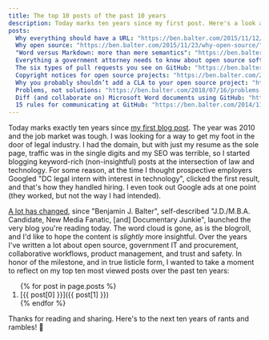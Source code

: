 ```yaml
---
title: The top 10 posts of the past 10 years
description: Today marks ten years since my first post. Here's a look at my most viewed posts over the past ten years.
posts:
  Why everything should have a URL: "https://ben.balter.com/2015/11/12/why-urls/"
  Why open source: "https://ben.balter.com/2015/11/23/why-open-source/"
  "Word versus Markdown: more than mere semantics": "https://ben.balter.com/2014/03/31/word-versus-markdown-more-than-mere-semantics/"
  Everything a government attorney needs to know about open source software licensing: "https://ben.balter.com/2014/10/08/open-source-licensing-for-government-attorneys/"
  The six types of pull requests you see on GitHub: "https://ben.balter.com/2015/12/08/types-of-pull-requests/"
  Copyright notices for open source projects: "https://ben.balter.com/2015/06/03/copyright-notices-for-websites-and-open-source-projects/"
  Why you probably shouldn’t add a CLA to your open source project: "https://ben.balter.com/2018/01/02/why-you-probably-shouldnt-add-a-cla-to-your-open-source-project/"
  Problems, not solutions: "https://ben.balter.com/2018/07/16/problems-not-solutions/"
  Diff (and collaborate on) Microsoft Word documents using GitHub: "https://ben.balter.com/2015/02/06/word-diff/"
  15 rules for communicating at GitHub: "https://ben.balter.com/2014/11/06/rules-of-communicating-at-github/"
---
```


Today marks exactly ten years since [my first blog post](https://ben.balter.com/2010/09/12/wordpress-resume-plugin/). The year was 2010 and the job market was tough. I was looking for a way to get my foot in the door of legal industry. I had the domain, but with just my resume as the sole page, traffic was in the single digits and my SEO was terrible, so I started blogging keyword-rich (non-insightful) posts at the intersection of law and technology. For some reason, at the time I thought prospective employers Googled "DC legal intern with interest in technology", clicked the first result, and that's how they handled hiring. I even took out Google ads at one point (they worked, but not the way I had intended).

[A lot has changed](https://web.archive.org/web/20101123210454/http://ben.balter.com/), since "Benjamin J. Balter", self-described "J.D./M.B.A. Candidate, New Media Fanatic, [and] Documentary Junkie", launched the very blog you're reading today. The word cloud is gone, as is the blogroll, and I'd like to hope the content is _slightly_ more insightful. Over the years I've written a lot about open source, government IT and procurement, collaborative workflows, product management, and trust and safety. In honor of the milestone, and in true listicle form, I wanted to take a moment to reflect on my top ten most viewed posts over the past ten years:

<ol reversed="">
{% for post in page.posts %}
<li markdown="1">
[{{ post[0] }}]({{ post[1] }})
</li>
{% endfor %}
</ol>

Thanks for reading and sharing. Here's to the next ten years of rants and rambles! :tada: